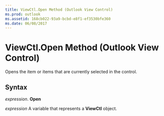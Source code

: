```yaml
---
title: ViewCtl.Open Method (Outlook View Control)
ms.prod: outlook
ms.assetid: 168cb022-93a9-bcbd-e8f1-ef3530bfe360
ms.date: 06/08/2017
---
```



# ViewCtl.Open Method (Outlook View Control)

Opens the item or items that are currently selected in the control.


## Syntax

 _expression_. **Open**

 _expression_ A variable that represents a  **ViewCtl** object.


